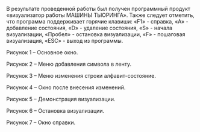 В результате проведенной работы был получен программный продукт «визуализатор работы МАШИНЫ ТЬЮРИНГА». Также следует отметить, что программа поддерживает горячие клавиши: «F1» - справка, «A» - добавление состояния, «D» - удаление состояния, «S» - начала визуализации, «Пробел» - остановка визуализации, «F» - пошаговая визуализация, «ESC» - выход из программы. 

 
Рисунок 1 – Основное окно.

 
Рисунок 2 – Меню добавления символа в ленту.

 
Рисунок 3 – Меню изменения строки алфавит-состояние.

 
Рисунок 4 – Окно после внесения изменений.


 
Рисунок 5 – Демонстрация визуализации.
 
Рисунок 6 – Остановка визуализации.
 
 
Рисунок 7 – Окно справки.
